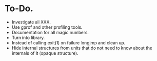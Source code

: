 # To-Do.
* Investigate all XXX.
* Use gprof and other profiling tools.
* Documentation for all magic numbers.
* Turn into library.
* Instead of calling exit(1) on failure longjmp and clean up.
* Hide internal structures from units that do not need to know
  about the internals of it (opaque structure).
